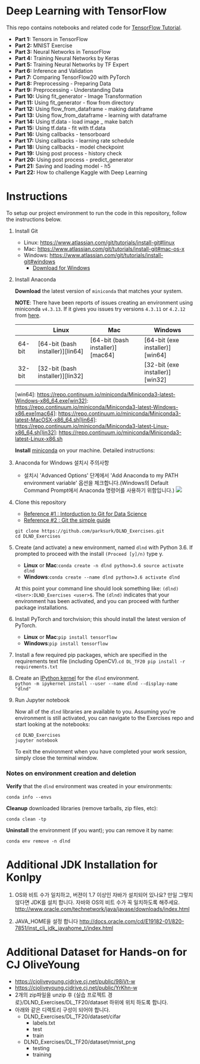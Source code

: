 Deep Learning with TensorFlow
=============================

This repo contains notebooks and related code for [TensorFlow Tutorial](https://www.tensorflow.org/tutorials/).

-	**Part 1:** Tensors in TensorFlow
-	**Part 2:** MNIST Exercise
-	**Part 3:** Neural Networks in TensorFlow
-	**Part 4:** Training Neural Networks by Keras
-	**Part 5:** Training Neural Networks by TF Expert
-	**Part 6:** Inference and Validation
-	**Part 7:** Comparing TensorFlow20 with PyTorch
-	**Part 8:** Preprocessing - Preparing Data
-	**Part 9:** Preprocessing - Understanding Data
-	**Part 10:** Using fit_generator - Image Transformation
-	**Part 11:** Using fit_generator - flow from directory
-	**Part 12:** Using flow_from_dataframe - making dataframe
-	**Part 13:** Using flow_from_dataframe - learning with dataframe
-	**Part 14:** Using tf.data - load image _ make batch
-	**Part 15:** Using tf.data - fit with tf.data
-	**Part 16:** Using callbacks - tensorboard
-	**Part 17:** Using callbacks - learning rate schedule
-	**Part 18:** Using callbacks - model checkpoint
-	**Part 19:** Using post process - history check
-	**Part 20:** Using post process - predict_generator
-	**Part 21:** Saving and loading model - h5
-	**Part 22:** How to challenge Kaggle with Deep Learning

Instructions
============

To setup our project environment to run the code in this repository, follow the instructions below.

1.	Install Git

	-	Linux: https://www.atlassian.com/git/tutorials/install-git#linux
	-	Mac: https://www.atlassian.com/git/tutorials/install-git#mac-os-x
	-	Windows: https://www.atlassian.com/git/tutorials/install-git#windows
		-	[Download for Windows](https://drive.google.com/file/d/1FIElyMq4C1M0sVyEAtJ61jb8NRFowPtI/view?usp=sharing)

2.	Install Anaconda

	**Download** the latest version of `miniconda` that matches your system.

	**NOTE**: There have been reports of issues creating an environment using miniconda `v4.3.13`. If it gives you issues try versions `4.3.11` or `4.2.12` from [here](https://repo.continuum.io/miniconda/).

	|        | Linux                            | Mac                              | Windows                         |
	|--------|----------------------------------|----------------------------------|---------------------------------|
	| 64-bit | [64-bit (bash installer)][lin64] | [64-bit (bash installer)][mac64] | [64-bit (exe installer)][win64] |
	| 32-bit | [32-bit (bash installer)][lin32] |                                  | [32-bit (exe installer)][win32] |

	[win64]: https://repo.continuum.io/miniconda/Miniconda3-latest-Windows-x86_64.exe[win32]: https://repo.continuum.io/miniconda/Miniconda3-latest-Windows-x86.exe[mac64]: https://repo.continuum.io/miniconda/Miniconda3-latest-MacOSX-x86_64.sh[lin64]: https://repo.continuum.io/miniconda/Miniconda3-latest-Linux-x86_64.sh[lin32]: https://repo.continuum.io/miniconda/Miniconda3-latest-Linux-x86.sh

	**Install** [miniconda](http://conda.pydata.org/miniconda.html) on your machine. Detailed instructions:

3.	Anaconda for Windows 설치시 주의사항

	-	설치시 'Advanced Options' 단계에서 'Add Anaconda to my PATH environment variable' 옵션을 체크합니다.(Windows의 Default Command Prompt에서 Anaconda 명령어를 사용하기 위함입니다.) ![](assets/images/readme_1_anaconda_installation_advanced_option_add_path.png)

4.	Clone this repository

	-	[Reference #1 : Intorduction to Git for Data Science](https://www.datacamp.com/courses/introduction-to-git-for-data-science)
	-	[Reference #2 : Git the simple guide](https://rogerdudler.github.io/git-guide/index.ko.html)

	```
	git clone https://github.com/parksurk/DLND_Exercises.git
	cd DLND_Exercises
	```

5.	Create (and activate) a new environment, named `dlnd` with Python 3.6. If prompted to proceed with the install `(Proceed [y]/n)` type y.

	-	**Linux** or **Mac**:`
		conda create -n dlnd python=3.6
		source activate dlnd
		`
	-	**Windows**:`
		conda create --name dlnd python=3.6
		activate dlnd
		`

	At this point your command line should look something like: `(dlnd) <User>:DLND_Exercises <user>$`. The `(dlnd)` indicates that your environment has been activated, and you can proceed with further package installations.

6.	Install PyTorch and torchvision; this should install the latest version of PyTorch.

	-	**Linux** or **Mac**:`
		pip install tensorflow
		`
	-	**Windows**:`
		pip install tensorflow
		`

7.	Install a few required pip packages, which are specified in the requirements text file (including OpenCV).`
	cd DL_TF20
	pip install -r requirements.txt
	`

8.	Create an [IPython kernel](http://ipython.readthedocs.io/en/stable/install/kernel_install.html) for the `dlnd` environment.  
	`
	python -m ipykernel install --user --name dlnd --display-name "dlnd"
	`

9.	Run Jupyter notebook

	Now all of the `dlnd` libraries are available to you. Assuming you're environment is still activated, you can navigate to the Exercises repo and start looking at the notebooks:

	```
	cd DLND_Exercises
	jupyter notebook
	```

	To exit the environment when you have completed your work session, simply close the terminal window.

### Notes on environment creation and deletion

**Verify** that the `dlnd` environment was created in your environments:

```
conda info --envs
```

**Cleanup** downloaded libraries (remove tarballs, zip files, etc):

```
conda clean -tp
```

**Uninstall** the environment (if you want); you can remove it by name:

```
conda env remove -n dlnd
```

Additional JDK Installation for Konlpy
======================================

1.	OS와 비트 수가 일치하고, 버젼이 1.7 이상인 자바가 설치되어 있나요? 만일 그렇지 않다면 JDK를 설치 합니다. 자바와 OS의 비트 수가 꼭 일치하도록 해주세요. http://www.oracle.com/technetwork/java/javase/downloads/index.html

2.	JAVA_HOME을 설정 합니다 http://docs.oracle.com/cd/E19182-01/820-7851/inst_cli_jdk_javahome_t/index.html

Additional Dataset for Hands-on for CJ OliveYoung
=================================================

-	https://cjoliveyoung.cjdrive.cj.net/public/98iVt-w
-	https://cjoliveyoung.cjdrive.cj.net/public/YrKhn-w
-	2개의 zip파일을 unzip 후 {실습 프로젝트 경로}/DLND_Exercises/DL_TF20/dataset 하위에 위치 하도록 합니다.
-	아래와 같은 디렉토리 구성이 되어야 합니다.
	-	DLND_Exercises/DL_TF20/dataset/cifar
		-	labels.txt
		-	test
		-	train
	-	DLND_Exercises/DL_TF20/dataset/mnist_png
		-	testing
		-	training
